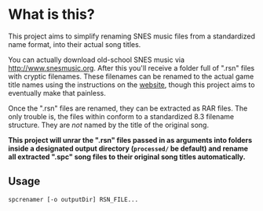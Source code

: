 # What is this?

This project aims to simplify renaming SNES music files from a standardized name format, into their actual song titles.

You can actually download old-school SNES music via http://www.snesmusic.org. After this you'll receive a folder full of ".rsn" files with cryptic filenames. These filenames can be renamed to the actual game title names using the instructions on the [website](http://www.snesmusic.org/v2/players.php#renset), though this project aims to eventually make that painless.

Once the ".rsn" files are renamed, they can be extracted as RAR files. The only trouble is, the files within conform to a standardized 8.3 filename structure. They are *not* named by the title of the original song.

**This project will unrar the ".rsn" files passed in as arguments into folders inside a designated output directory (`processed/` be default) and rename all extracted ".spc" song files to their original song titles automatically.**

## Usage

```
spcrenamer [-o outputDir] RSN_FILE...
```
